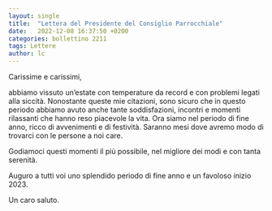 ```yaml
---
layout: single
title:  "Lettera del Presidente del Consiglio Parrocchiale"
date:   2022-12-08 16:37:50 +0200
categories: bollettino 2211
tags: Lettere
author: lc
---
```



Carissime e carissimi,

abbiamo vissuto un’estate con temperature da record e con problemi legati alla siccità. Nonostante queste mie citazioni, sono sicuro che in questo periodo abbiamo avuto anche tante soddisfazioni, incontri e momenti rilassanti che hanno reso piacevole la vita. Ora siamo nel periodo di fine anno, ricco di avvenimenti e di festività. Saranno mesi dove avremo modo di trovarci con le persone a noi care.

Godiamoci questi momenti il più possibile, nel migliore dei modi e con tanta serenità. 

Auguro a tutti voi uno splendido periodo di fine anno e un favoloso inizio 2023.

Un caro saluto.    


